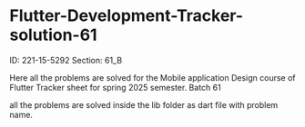# Flutter-Development-Tracker-solution-61

ID: 221-15-5292
Section: 61_B

Here all the problems are solved for the Mobile application Design course of Flutter Tracker sheet for spring 2025 semester. Batch 61

all the problems are solved inside the lib folder as dart file with problem name. 
